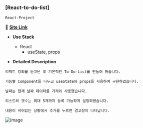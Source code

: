 ### [React-to-do-list]
`React-Project`

:link: **<a href="https://devwoodie.github.io/react-to-do-list/" target="_blank">Site Link</a>** 

- **Use Stack**
  - React
    - useState, props
  
- **Detailed Description**
```
리액트 강의를 듣고난 후 기본적인 To-Do-List를 만들어 봤습니다.

기능별 Component를 나누고 useState와 props를 사용하여 구현하였습니다.

날짜는 현재 날짜 데이터를 가져와 사용했습니다.

리스트의 갯수는 최대 5개까지 등록 가능하게 설정하였습니다.

내용이 비어있는 상황에서 추가를 누르면 경고창이 나타납니다.
```

![image](https://user-images.githubusercontent.com/86578755/188575653-57b2c48b-c0a5-44df-b4ca-3e5b8bec1f0f.png)
